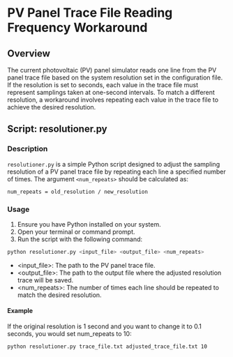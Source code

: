 # PV Panel Trace File Reading Frequency Workaround

## Overview

The current photovoltaic (PV) panel simulator reads one line from the PV panel trace file based on the system resolution set in the configuration file. If the resolution is set to seconds, each value in the trace file must represent samplings taken at one-second intervals. To match a different resolution, a workaround involves repeating each value in the trace file to achieve the desired resolution.

## Script: resolutioner.py

### Description

`resolutioner.py` is a simple Python script designed to adjust the sampling resolution of a PV panel trace file by repeating each line a specified number of times. The argument `<num_repeats>` should be calculated as:

```
num_repeats = old_resolution / new_resolution
```

### Usage

1. Ensure you have Python installed on your system.
2. Open your terminal or command prompt.
3. Run the script with the following command:

```bash
python resolutioner.py <input_file> <output_file> <num_repeats>
```

- <input_file>: The path to the PV panel trace file.
- <output_file>: The path to the output file where the adjusted resolution trace will be saved.
- <num_repeats>: The number of times each line should be repeated to match the desired resolution.

#### Example
If the original resolution is 1 second and you want to change it to 0.1 seconds, you would set num_repeats to 10:

```bash
python resolutioner.py trace_file.txt adjusted_trace_file.txt 10
```
